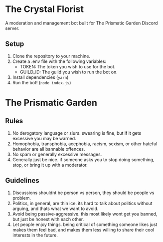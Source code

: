 # The Crystal Florist

A moderation and management bot built for The Prismatic Garden Discord server.

## Setup

1. Clone the repository to your machine.
2. Create a .env file with the following variables:
	- TOKEN: The token you wish to use for the bot.
	- GUILD_ID: The gulid you wish to run the bot on.
3. Install dependencies (`yarn`)
4. Run the bot! (`node index.js`)

# The Prismatic Garden

## Rules
1. No derogatory language or slurs. swearing is fine, but if it gets excessive you may be warned.
2. Homophobia, transphobia, acephobia, racism, sexism, or other hateful behavior are all bannable offences.
3. No spam or generally excessive messages.
4. Generally just be nice. if someone asks you to stop doing something, stop, or bring it up with a moderator.

## Guidelines
1. Discussions shouldnt be person vs person, they should be people vs problem.
2. Politics, in general, are thin ice. its hard to talk about politics without arguing, and thats what we want to avoid.
3. Avoid being passive-aggressive. this most likely wont get you banned, but just be honest with each other.
4. Let people enjoy things. being critical of something someone likes just makes them feel bad, and makes them less willing to share their cool interests in the future.